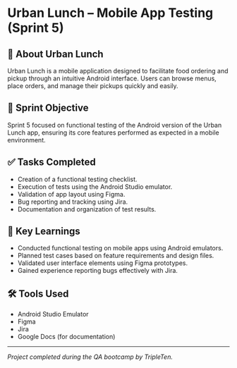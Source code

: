 # Urban Lunch – Mobile App Testing (Sprint 5)

## 📱 About Urban Lunch
Urban Lunch is a mobile application designed to facilitate food ordering and pickup through an intuitive Android interface. Users can browse menus, place orders, and manage their pickups quickly and easily.

## 🎯 Sprint Objective
Sprint 5 focused on functional testing of the Android version of the Urban Lunch app, ensuring its core features performed as expected in a mobile environment.

## ✅ Tasks Completed

- Creation of a functional testing checklist.
- Execution of tests using the Android Studio emulator.
- Validation of app layout using Figma.
- Bug reporting and tracking using Jira.
- Documentation and organization of test results.

## 🧠 Key Learnings

- Conducted functional testing on mobile apps using Android emulators.
- Planned test cases based on feature requirements and design files.
- Validated user interface elements using Figma prototypes.
- Gained experience reporting bugs effectively with Jira.

## 🛠️ Tools Used

- Android Studio Emulator  
- Figma  
- Jira  
- Google Docs (for documentation)

---

*Project completed during the QA bootcamp by TripleTen.*
